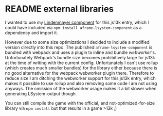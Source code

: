 # README external libraries

I wanted to use my [Lindenmayer component](https://github.com/nylki/aframe-lsystem-component) for this js13k entry, which I could have included via `npm install aframe-lsystem-component` as a dependency and import it.

However due to some size optimizations I decided to include a modified version directly into this repo.
The published `aframe-lsystem-component` is bundled with webpack and uses a plugin to inline and bundle *webworker*'s. Unfortunately Webpack's bundle size becomes prohibitively large for js13k at the time of writing with the current config.
Unfortunately I can't use rollup (which creates much smaller bundles) for the library either because there is no good alternative for the webpack webworker plugin there.
Therefore to reduce size I am ditching the webworker support for this js13k entry, which makes it possible to use rollup and also removing some code I am not using anyways. The omission of the webworker usage makes it a bit slower when generating LSystem-output though.

You can still compile the game with the official, and not-optimized-for-size library via `npm install` but that results in a game >13k ;)
